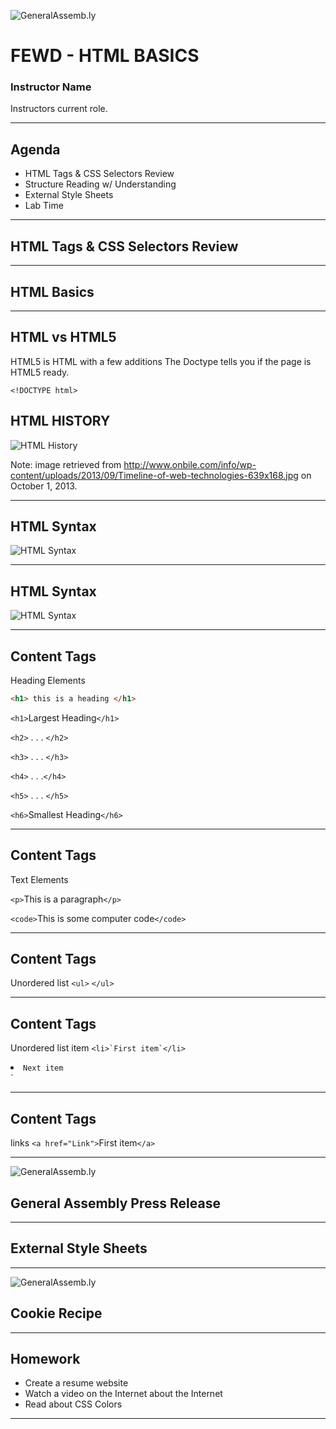 ![GeneralAssemb.ly](../../img/icons/FEWD_Logo.png)

# FEWD - HTML BASICS

### Instructor Name

Instructors current role.

---

## Agenda

* HTML Tags & CSS Selectors Review
* Structure Reading w/ Understanding
* External Style Sheets
* Lab Time

---

## HTML Tags & CSS Selectors Review

---

## HTML Basics

---

## HTML vs HTML5

HTML5 is HTML with a few additions
The Doctype tells you if the page is HTML5 ready.

`<!DOCTYPE html>`

## HTML HISTORY

![HTML History](../../img/unit_1/Timeline_of_web_technologies.jpg)

Note:
image retrieved from http://www.onbile.com/info/wp-content/uploads/2013/09/Timeline-of-web-technologies-639x168.jpg on October 1, 2013.

---

## HTML Syntax

![HTML Syntax](../../img/unit_1/tags.png)

---

## HTML Syntax

![HTML Syntax](../../img/unit_1/tags_attributes.png)

---

## Content Tags

Heading Elements

```html
<h1> this is a heading </h1>
```

`<h1>`Largest Heading`</h1>`

`<h2>` . . . `</h2>`

`<h3>` . . . `</h3>`

`<h4>` . . .`</h4>`

`<h5>` . . . `</h5>`

`<h6>`Smallest Heading`</h6>`

---

## Content Tags

Text Elements

`<p>`This is a paragraph`</p>`

`<code>`This is some computer code`</code>`

---

## Content Tags

Unordered list
`<ul>` `</ul>`

---

## Content Tags

Unordered list item
``<li>`First item`</li>``<li>`Next item`</li>`

---

## Content Tags

links
`<a href="Link">`First item`</a>`

---

![GeneralAssemb.ly](../../img/icons/code_along.png)

## General Assembly Press Release

---

## External Style Sheets

---

![GeneralAssemb.ly](../../img/icons/exercise_icon_md.png)

## Cookie Recipe

---

## Homework

* Create a resume website
* Watch a video on the Internet about the Internet
* Read about CSS Colors

---
